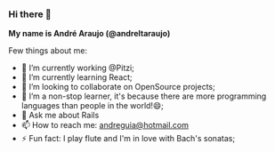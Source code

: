 ### Hi there 👋

**My name is André Araujo (@andreltaraujo)**

Few things about me:

- 🔭 I’m currently working @Pitzi;
- 🌱 I’m currently learning React;
- 👯 I’m looking to collaborate on OpenSource projects;
- 🤔 I’m a non-stop learner, it's because there are more programming languages than people in the world!😄;
- 💬 Ask me about Rails
- 📫 How to reach me: andreguia@hotmail.com
- ⚡ Fun fact: I play flute and I'm in love with Bach's sonatas; 

